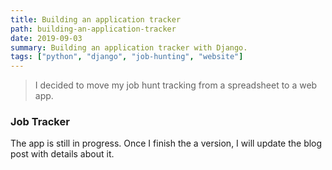 ```yaml
---
title: Building an application tracker
path: building-an-application-tracker
date: 2019-09-03
summary: Building an application tracker with Django.
tags: ["python", "django", "job-hunting", "website"]
---
```


> I decided to move my job hunt tracking from a spreadsheet to a web app.

### Job Tracker

The app is still in progress. Once I finish the a version, I will update the blog post with details about it.